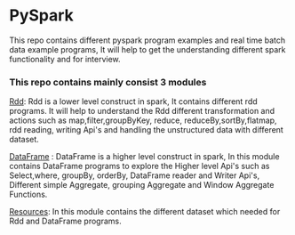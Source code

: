 # PySpark
This repo contains different pyspark program examples and real time batch data example programs, It will help to get the understanding 
different spark functionality and for interview.

### This repo contains mainly consist 3 modules
[Rdd](https://github.com/puneethkumarbk/PySpark/tree/master/Rdd): Rdd is a lower level construct in spark, It contains different rdd programs.
It will help to understand the Rdd different transformation and actions such as map,filter,groupByKey, reduce, 
reduceBy,sortBy,flatmap, rdd reading, writing Api's and handling the unstructured data with different dataset.

[DataFrame](https://github.com/puneethkumarbk/PySpark/tree/master/DataFrame) : DataFrame is a higher level construct in spark, In this module 
contains DataFrame programs to explore the Higher level Api's such as Select,where, 
groupBy, orderBy, DataFrame reader and Writer Api's, Different simple Aggregate, 
grouping Aggregate and Window Aggregate Functions.

[Resources](https://github.com/puneethkumarbk/PySpark/tree/master/Resources): In this module contains the different dataset which needed for Rdd and DataFrame programs.

